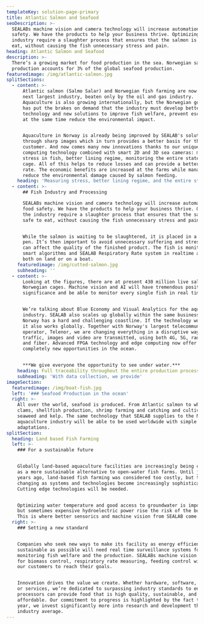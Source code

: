 ```yaml
---
templateKey: solution-page-primary
title: Atlantic Salmon and Seafood
seoDescription: >-
  SEALABs machine vision and camera technology will increase automation and food
  safety. We have the products to help your business thrive. Optimizing the
  industry require a slaughter process that ensures that the salmon is safe to
  eat, without causing the fish unnecessary stress and pain.
heading: Atlantic Salmon and Seafood
description: >-
  There’s a growing market for food production in the sea. Norwegian salmon
  production accounts for 3% of the global seafood production.
featuredimage: /img/atlantic-salmon.jpg
splitSections:
  - content: >-
      Atlantic salmon (Salmo Salar) and Norwegian fish farming are now Norway's
      next largest industry, beaten only by the oil and gas industry.
      Aquaculture is also growing internationally, but the Norwegian government
      has put the brakes on demand that the industry must develop better
      technology and new solutions to improve fish welfare, prevent escapes and
      at the same time reduce the environmental impact.


      Aquaculture in Norway is already being improved by SEALAB's solutions
      through sharp images which in turn provides a better basis for the
      customer. And now comes many new innovations thanks to our unique edge
      computing technology combined with smart 2D and 3D sea cameras: measuring
      stress in fish, better lining regime, monitoring the entire state of the
      cage. All of this helps to reduce losses and can provide a better survival
      rate. The economic benefits are increased at the farms while managing to
      reduce the environmental damage caused by salmon feeding.
    heading: 'Measuring stress, better lining regime, and the entire state of the cage'
  - content: >-
      ## Fish Industry and Processing

      SEALABs machine vision and camera technology will increase automation and
      food safety. We have the products to help your business thrive. Optimizing
      the industry require a slaughter process that ensures that the salmon is
      safe to eat, without causing the fish unnecessary stress and pain.


      While the salmon is waiting to be slaughtered, it is placed in a holding
      pen. It’s then important to avoid unnecessary suffering and stress that
      can affect the quality of the finished product. The fish is monitored by
      smart algorithms and SEALAB Respiratory Rate system in realtime and works
      both on land or on a boat.
    featuredimage: /img/cutted-salmon.jpg
    subheading: ''
  - content: >-
      Looking at the figures, there are at present 430 million live salmon in
      Norwegian cages. Machine vision and AI will have tremendous positive
      significance and be able to monitor every single fish in real time.


      We’re talking about Blue Economy and Visual Analytics for the aquaculture
      industry. SEALAB also scales up globally within the same business area.
      Norway has a hard and challenging coastline. If the technology works here,
      it also works globally. Together with Norway's largest telecommunications
      operator, Telenor, we are changing everything in a disruptive way how data
      traffic, images and video are transmitted, using both 4G, 5G, radio links
      and fiber. Advanced FPGA technology and edge computing now offer
      completely new opportunities in the ocean. 


      ***We give everyone the opportunity to see under water.***
    heading: Full traceability throughout the entire production process
    subheading: 'With data collection, we provide'
imageSection:
  featuredimage: /img/boat-fish.jpg
  left: '### Seafood Production in the ocean'
  right: >-
    All over the world, seafood is produced. From Atlantic salmon to whitefish,
    clams, shellfish production, shrimp farming and catching and cultivation of
    seaweed and kelp. The same technology that SEALAB supplies to the Norwegian
    aquaculture industry will be able to be used worldwide with simple
    adaptations.
splitSection:
  heading: Land based Fish Farming
  left: >-
    ### For a sustainable future


    Globally land-based aquaculture facilities are increasingly being considered
    as a more sustainable alternative to open-water fish farms. Until just a few
    years ago, land-based fish farming was considered too costly, but this is
    changing as systems and technologies become increasingly sophisticated.
    Cutting edge technologies will be needed.  


    Optimizing water temperature and good access to groundwater is important,
    but sometimes expensive hydroelectric power rise the risk of the business.
    This is where better sensorics and machine vision from SEALAB come into play
  right: >-
    ### Setting a new standard


    Companies who seek new ways to make its facility as energy efficient and
    sustainable as possible will need real time surveillance systems for
    monitoring fish welfare and the production. SEALABs machine vision systems
    for biomass control, respiratory rate measuring, feeding control will help
    our customers to reach their goals.  


    Innovation drives the value we create. Whether hardware, software, processes
    or services, we’re dedicated to surpassing industry standards to ensure
    processors can provide food that is high quality, sustainable, and
    affordable. Our commitment to progress is highlighted by the fact that every
    year, we invest significantly more into research and development than the
    industry average.
---
```


